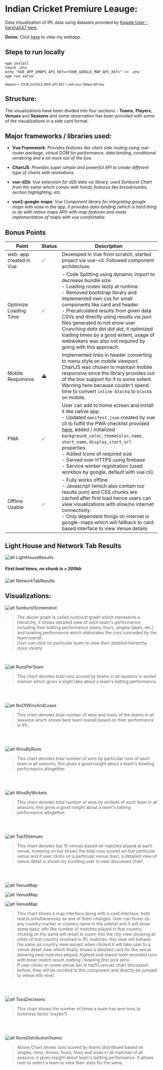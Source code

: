 # Indian Cricket Premiure Leauge:
Data Visualization of IPL data using datasets provided by [Kaggle User - harsha547 here](https://kaggle.com/harsha547/indian-premier-league-csv-dataset).

__Demo:__ Click [here](https://ipl-data-visualization-86149.firebaseapp.com/) to view my webapp.


## Steps to run locally
```
npm install
touch .env
echo "VUE_APP_GMAPS_API_KEY=<YOUR_GOOGLE_MAP_API_KEY>" >> .env
npm run serve
```
<p style="font-size: 10px">Replace < YOUR_GOOGLE_MAP_API_KEY > with your GMaps API key.</p>

## Structure:
The visualizations have been divided into four sections - <b>Teams</b>, <b>Players</b>, <b>Venues</b> and <b>Seasons</b> and some observation has been provided with some of the visualizations in a side card format.

## Major frameworks / libraries used:
- <b>Vue Framework</b>: <i>Provides features like client side routing using vue-router package, virtual DOM for performance, data binding, conditional rendering and a lot more out of the box.</i>

- <b>ChartJS</b>: <i>Provides super simple and powerful API to create different type of charts with animations.</i>

- <b>vue-d2b</b>: <i>Vue extension for d2b data viz library, used Sunburst Chart from the same which comes with handy features like breadcrumbs, section highlighting, etc.</i>

- <b>vue2-google-maps</b>: <i>Vue Component library for integrating google maps with ease in the app, it provides data-binding (which is hard thing to do with native maps API) with map features and made implementation of maps with vue comfortable.</i>

## Bonus Points
| Point      | Status | Description
| ----------- | ----------- |----------- |
|web-app created in Vue|✅|Developed in Vue from scratch, started project via vue-cli. Followed component architecture.|
|Optimize Loading Time|✅|- Code Splitting using dynamic import to decrease bundle size.<br /> - Loading routes lazily at runtime.<br />- Removed bootstrap library and implemented own css for small components like card and header.<br />- Precalculated results from given data CSVs and directly using results via json files generated to not show user <i>Crunching data dot dot dot</i>, it optimized loading times by a good extent, usage of webwokers was also not required by going with this approach.| 
| Mobile Responsive|⚠️|Implemented links in header converting to menu style on mobile viewport. <br />ChartJS was chosen to maintain mobile responsive since the library provides out of the box support for it to some extent. <br />Warning here because couldn't spend time to convert `inline-block`s  to `block`s on mobile.|
| PWA|✅|User can add to home screen and install it like native app.<br />- Updated `manifest.json` created by vue cli to fulfill the PWA checklist provided [here](https://developers.google.com/web/progressive-web-apps/checklist), added / initialized `background_color`, `themeColor`, `name`, `short_name`, `display`, `start_url` properties.<br />- Added Icons of required size <br /> - Served over HTTPS using firebase <br /> - Service worker registration (used workbox by google, default with vue cli).
| Offline Usable|✅|- Fully works offline<br />- Javascript (which also contain our results json) and CSS chunks are cached after first load hence users can view visualizations with slow/no internet connectivity.<br />- Only dependent things on internet is google-maps which will fallback to card based interface to view Venue details| 

## Light House and Network Tab Results

![alt LightHouseResults](https://firebasestorage.googleapis.com/v0/b/ipl-data-visualization-86149.appspot.com/o/Screenshot%202019-02-25%20at%204.34.09%20PM.png?alt=media&token=3317ee48-3592-4367-a408-79f589b3392a)

##### First load times, no chunk is > 200kb
![alt NetworkTabResults](https://firebasestorage.googleapis.com/v0/b/ipl-data-visualization-86149.appspot.com/o/Screenshot%202019-02-25%20at%204.35.35%20PM.png?alt=media&token=b361fdb3-dac3-4702-a2f3-465537ac39d7)

## Visualizations:

![alt SunburstScreenshot](https://firebasestorage.googleapis.com/v0/b/ipl-data-visualization-86149.appspot.com/o/Screenshot%202019-02-25%20at%203.37.31%20PM.png?alt=media&token=5de187e4-0e7f-405b-854a-4a7fc6c9fe46)

 > The above graph is called sunburst graph which represents a hierarchy, it shows detailed view of each team's performance including their batting performance (sixes, fours, singles taken, etc.) and bowling performance which elaborates the runs conceded by the team overall. <br /><i>User can click on particular team to view their detailed hierarchy more clearly.</i>
 
<br />


![alt RunsPerTeam](https://firebasestorage.googleapis.com/v0/b/ipl-data-visualization-86149.appspot.com/o/Screenshot%202019-02-25%20at%203.37.52%20PM.png?alt=media&token=7e8905ab-b273-41c6-a753-1801b82c17fb)

 > This chart denotes total runs scored by teams in all seasons in sorted manner which gives a slight idea about a team's batting performance.

<br /><br />

 ![alt NoOfWinsAndLoses](https://firebasestorage.googleapis.com/v0/b/ipl-data-visualization-86149.appspot.com/o/Screenshot%202019-02-25%20at%203.38.14%20PM.png?alt=media&token=f278a71d-1c28-4c7f-8442-4cc610046572)

 > This chart denotes total number of wins and loses of the teams in all seasons which shows best team overall based on their performance in IPL.
 
<br /><br />

 ![alt WinsByRuns](https://firebasestorage.googleapis.com/v0/b/ipl-data-visualization-86149.appspot.com/o/Screenshot%202019-02-25%20at%203.38.39%20PM.png?alt=media&token=8ffc2408-0548-4c17-96ab-b3bdc4861ca9)

 > This chart denotes total number of wins by particular runs of each team in all seasons, this gives a good insight about a team's bowling performance altogether.
 
<br /><br />

 ![alt WinsByWickets](https://firebasestorage.googleapis.com/v0/b/ipl-data-visualization-86149.appspot.com/o/Screenshot%202019-02-25%20at%203.39.22%20PM.png?alt=media&token=0b801537-2bf8-47e8-aeaa-c55d41109896)

 > This chart denotes total number of wins by wickets of each team in all seasons, this gives a good insight about a team's batting performance altogether.

<br /><br />

 ![alt Top10Venues](https://firebasestorage.googleapis.com/v0/b/ipl-data-visualization-86149.appspot.com/o/Screenshot%202019-02-25%20at%203.40.30%20PM.png?alt=media&token=5bde2532-c4cd-4211-a847-fcc2f06934fb)

 > This chart denotes top 10 venues based on matches played at each venue, hovering on bar shows the total runs scored on that particular venue and if user clicks on a particular venue (bar), a detailed view of venue detail is shown by scrolling user to next discussed chart.

<br /><br />

![alt VenueMap](https://firebasestorage.googleapis.com/v0/b/ipl-data-visualization-86149.appspot.com/o/Screenshot%202019-02-25%20at%203.41.17%20PM.png?alt=media&token=b43ea068-2714-485f-8ad9-8984094c016b)


![alt VenueMap](https://firebasestorage.googleapis.com/v0/b/ipl-data-visualization-86149.appspot.com/o/Screenshot%202019-02-25%20at%203.41.35%20PM.png?alt=media&token=e0590667-949c-49b4-9dd2-2d183aeea509)

![alt VenueMap](https://firebasestorage.googleapis.com/v0/b/ipl-data-visualization-86149.appspot.com/o/Screenshot%202019-02-25%20at%203.42.01%20PM.png?alt=media&token=35b4a32a-4501-4446-bf6b-a02195be2d29)

 > This chart shows a map interface along with a card interface, both reacts simultaneously as one of them changes. User can hover on any country marker or country name in the sidelist and it will show some basic info like number of matches played in that country, clicking on the same will result to zoom-into the city view showing all cities of that country involved in IPL matches, this view will behave the same as country view except when clicked it will take user to a venue detail view which finally shows a detailed card for the venue showing <i>total matches played</i>, <i>highest and lowest total recorded runs with basic match result</i>, <i>batting / bowling first pick wins</i>.<br /> If user clicks on some venue bar in top10 venues chart discussed before, they will be scrolled to this component and directly be jumped to venue info level.

<br /><br />

![alt TossDecisions](https://firebasestorage.googleapis.com/v0/b/ipl-data-visualization-86149.appspot.com/o/Screenshot%202019-02-25%20at%203.42.33%20PM.png?alt=media&token=742ffd85-7352-4b1a-9248-e7ffc69cada1)

 > This chart shows the number of times a team has won toss (a luckiness factor maybe?)

<br /><br />

![alt RunsDistributionTeams](https://firebasestorage.googleapis.com/v0/b/ipl-data-visualization-86149.appspot.com/o/Screenshot%202019-02-25%20at%203.42.58%20PM.png?alt=media&token=463b9b2b-c5a2-4ac0-8a22-65dbfa72b89e)

 > Above Chart shows runs scored by teams distribtued based on singles, twos, threes, fours, fives and sixes in all matches of all seasons, it gives insight about team's batting performance. It allows user to select a team to view their stats for the same.

<br /><br />

